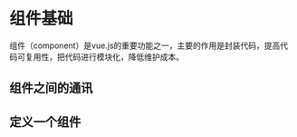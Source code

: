 # 组件基础
  组件（component）是vue.js的重要功能之一，主要的作用是封装代码，提高代码可复用性，把代码进行模块化，降低维护成本。
  

## 组件之间的通讯

## 定义一个组件



